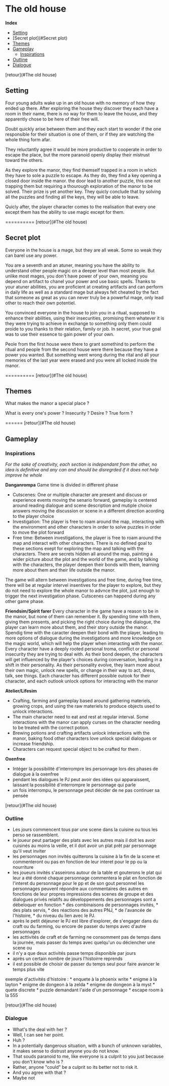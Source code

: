 # The old house

**Index**
 * [Setting](#Setting)
 * [Secret plot](#Secret plot)
 * [Themes](#Themes)
 * [Gameplay](#Gameplay)
	 - [Inspirations](#Inspirations)
 * [Outline](#Outline)
 * [Dialogue](#Dialogue)

[retour](#The old house)
## Setting

Four young adults wake up in an old house with no memory of how they ended up there. After exploring the house they discover they each have a room in their name, there is no way for them to leave the house, and they apparently chose to be here of their free will.

Doubt quickly arise between them and they each start to wonder if the one responsible for their situation is one of them, or if they are watching the whole thing form afar. 

They reluctantly agree it would be more productive to cooperate in order to escape the place, but the more paranoid openly display their mistrust toward the others. 

As they explore the manor, they find themself trapped in a room in which they have to sole a puzzle to escape. As they do, they find a key opening a closed door inside the manor. the door lead to another puzzle, this one not trapping them but requiring a thourough exploration of the manor to be solved. Their prize is yet another key. They quicly conclude that by solving all the puzzles and finding all the keys, they will be able to leave. 

Quicly after, the player character comes to the realisation that every one except them has the ability to use magic except for them.

==========
[retour](#The old house)
## Secret plot

Everyone in the house is a mage, but they are all weak. Some so weak they can barel use any power. 

You are a seventh and an atuner, meaning you have the ability to understand other people magic on a deeper level than most people. But unlike most mages, you don't have power of your own, meaning you depend on artifact to chanel your power and use basic spells. Thanks to your atuner abilities, you are proficient at creating artifacts and can perform in daily life as well as a standard mage but always felt cheated by the fact that someone as great as you can never truly be a powerful mage, only lead other to reach their own potentiel. 

You convinced everyone in the house to join you in a ritual, supposed to enhance their abilities, using their insecurities, promising them whatever it is they were trying to achieve  in exchange to something only them could proide to you thanks to their relation, family or job. In secret, your true goal was to use their essence to gain power of your own. 

Peole from the first house were there to grant somethind to perform the ritual and people from the second house were there because they have a power you wanted. 
But something went wrong during the rital and all your memories of the last year were erased and you were all locked inside the manor.

==========
[retour](#The old house)
## Themes

What makes the manor a special place ?

What is every one's power ? Insecurity ? Desire ? True form ?

======
[retour](#The old house)
## Gameplay
### Inspirations
*For the sake of creativity, each section is independant from the other, no idea is definitive and any can and should be disregrded if it does not help improve he whole*

**Danganrompa**
Game time is divided in different phase
 * Cutscenes: One or multiple character are present and discuss or experience events moving the senario forward, gameplay is centered around reading dialogue and scene description and mutiple choice answers moving the discussion or scene in a different direction acording to the player choice
 * Investigation: The player is free to roam around the map, interacting with the environment and other characters in order to solve puzzles in order to move the plot forward
 * Free time: Between investigations, the player is free to roam around the map and interact with other characters. There is no defined goal to these sections exept for exploring the map and talking with the characters. There are secrets hidden all around the map, painting a wider picture about the plot and the world of the game, and by talking with the characters, the player deepen their bonds with them, learning more about them and their life outside the manor.

The game will altern between investigations and free time, during free time, there will be at regular intervel insentives for the player to explore, but they do not need to explore the whole manor to advnce the plot, just enough to trigger the next investigation phase. Cutscenes can happend during any other game phase.

**Friendsim/Spirit farer**
Every character in the game have a reason to be in the manor, but none of them can remember it. By spending time with them, giving them presents, and picking the right choice during the dialogue, the player can learn more about them, and their story outside the manor. Spendig time with the caracter deepen their bond with the player, leading to more options of dialogue during the investigations and more knowledge on the magic world, which will help the player when interacting with the manor. Every character have a deeply rooted personal troma, conflict or personal insecurity they are trying to deal with. As their bond deepen, the characters will get influenced by the player's choices during conversation, leading in a shift in their personality. As their personality evolve, they learn more about their own magic, unlock new spells, or change in their way to act, dress, talk, see things. Each character has different possible outook for their character, and each outlook unlock options for interacting with the manor 

**Atelier/Lifesim**
 * Crafting, farming and gameplay based around gathering materiels, growing crops, and using the raw materiels to produce objects used to unlock interactions. 
 * The main character need to eat and rest at regular interval. Some interactions with the manor can apply curses on the character needing to be treated with the correct potion. 
 * Brewing potions and crafting artifacts unlock interactions with the manor, baking food other characters love unlock special dialogues or increase friendship.
 * Characters can request special object to be crafted for them .

**Oxenfree**
 * Intéger la possibilité d'interrompre les personnage lors des phases de dialogue à la oxenfree
 * pendant les dialogues le PJ peut avoir des idées qui apparaissent, laissant la possibilité d'interrompre le personnage qui parle
 * un fois interrompu, le personnage peut décider de ne pas continuer sa pensée

[retour](#The old house)
### Outline
 * Les jours commencent tous par une scene dans la cuisine ou tous les perso se rassemblent. 
 * le joueur peut partager des plats avec les autres mais il doit les avoir cuisinés au moins la veille, et il doit avoir un plat prêt par personnage qu'il veut inviter
 * les personnages non invités quitterons la cuisine à la fin de la scene et commenteront ou pas en fonction de leur interet pour le pp ou la nourriture
 * les joueurs invités s'asseirons autour de la table et gouterons le plat qui leur a été donné
		chaque personnage commentera le plat en fonction de l'interet du personnage pour le pp et de son gout personnel
		les personnages peuvent répondre aux commentaires des autres en fonctions de leur propres impressions
		des scenes de groupe et des dialogues privés relatifs au développements des personnages sont a débeloquer en fonction 
		 * des combinaisons de personnages invités, 
		 * des plats servis,
		 * des réactions des autres PNJ, 
		 * de l'avancée de l'histoire, 
		 * du niveau du lien avec le PJ.
 * après le petit déjeuner le PJ est libre d'explorer, de s'engager dans du craft ou du farming, ou encore de passer du temps avec d'autre personnages
 * les acttivités de craft et de farming ne consomment pas de temps dans la journée, mais passer du temps avec quelqu'un ou déclencher une scene ou 
 * il n'y a que deux activités passe temps disponible par jours
 * après un certain nombre de jours l'histoirre reprends
 * il est possible de choisir de passer du temps seul pour faire avancer le temps plus vite

exemple d'activités d'histoire : 
	*	enquete à la phoenix write
	* enigme à la layton
	* enigme de dongeon à la zelda
	* enigme de dongeon à la myst
	* quete discrete
	* puzzle demandant l'aide d'un personnage
	* escape room à la 555

[retour](#The old house)
### Dialogue

 - What's the deal with her ?
 - Well, I can see her point.
 - Huh ?
 - In a potentially dangerous situation, with a bunch of unknown variables, it makes sense to distrust anyone you do not know.
 - That souds paranoid to me, like everyone is a culprit to you just because you don't know who is ?
 - Rather, anyone "could" be a culprit so its better not to risk it.
 - And you agree with that ?
 - Maybe not 
